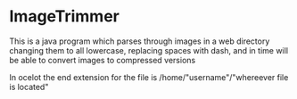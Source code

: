 ImageTrimmer
============

This is a java program which parses through images in a web directory changing them to all lowercase, replacing spaces with dash, and in time will be able to convert images to compressed versions

In ocelot the end extension for the file is /home/"username"/"whereever file is located"
